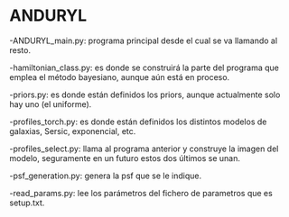 # ANDURYL

-ANDURYL_main.py: programa principal desde el cual se va llamando al resto.

-hamiltonian_class.py: es donde se construirá la parte del programa que emplea el método bayesiano, aunque aún está en proceso.

-priors.py: es donde están definidos los priors, aunque actualmente solo hay uno (el uniforme).

-profiles_torch.py: es donde están definidos los distintos modelos de galaxias, Sersic, exponencial, etc.

-profiles_select.py: llama al programa anterior y construye la imagen del modelo, seguramente en un futuro estos dos últimos se unan. 

-psf_generation.py: genera la psf que se le indique.

-read_params.py: lee los parámetros  del fichero de parametros que es setup.txt.
